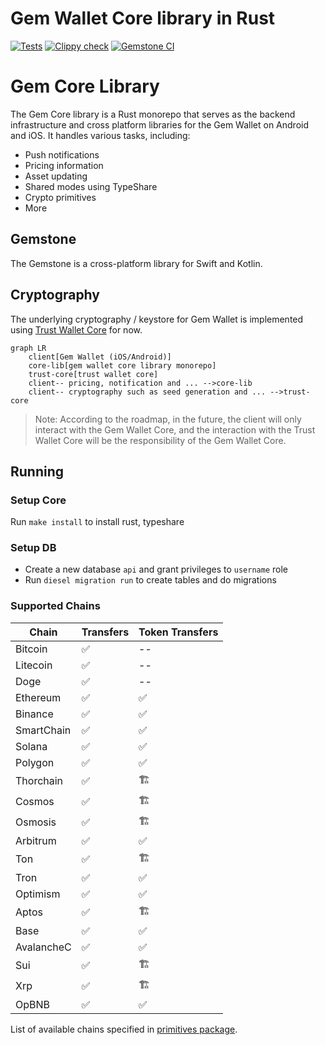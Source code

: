 # Gem Wallet Core library in Rust

[![Tests](https://github.com/gemwalletcom/core/actions/workflows/ci.yml/badge.svg)](https://github.com/gemwalletcom/core/actions/workflows/ci.yml)
[![Clippy check](https://github.com/gemwalletcom/core/actions/workflows/lint.yml/badge.svg)](https://github.com/gemwalletcom/core/actions/workflows/lint.yml)
[![Gemstone CI](https://github.com/gemwalletcom/core/actions/workflows/ci-gemstone.yml/badge.svg)](https://github.com/gemwalletcom/core/actions/workflows/ci-gemstone.yml)

# Gem Core Library

The Gem Core library is a Rust monorepo that serves as the backend infrastructure and cross platform libraries for the Gem Wallet on Android and iOS. It handles various tasks, including:

- Push notifications
- Pricing information
- Asset updating
- Shared modes using TypeShare
- Crypto primitives
- More

## Gemstone 

The Gemstone is a cross-platform library for Swift and Kotlin.

## Cryptography

The underlying cryptography / keystore for Gem Wallet is implemented using [Trust Wallet Core](https://github.com/trustwallet/wallet-core) for now.

```mermaid
graph LR
    client[Gem Wallet (iOS/Android)]
    core-lib[gem wallet core library monorepo]
    trust-core[trust wallet core]
    client-- pricing, notification and ... -->core-lib
    client-- cryptography such as seed generation and ... -->trust-core
```

> Note: According to the roadmap, in the future, the client will only interact with the Gem Wallet Core, and the interaction with the Trust Wallet Core will be the responsibility of the Gem Wallet Core.

## Running

### Setup Core

Run `make install` to install rust, typeshare

### Setup DB

- Create a new database `api` and grant privileges to `username` role
- Run `diesel migration run` to create tables and do migrations

### Supported Chains

| Chain        | Transfers     | Token Transfers |
|--------------|---------------|-----------------|
| Bitcoin      | ✅            | --              |
| Litecoin     | ✅            | --              |
| Doge         | ✅            | --              |
| Ethereum     | ✅            | ✅               |
| Binance      | ✅            | ✅               |
| SmartChain   | ✅            | ✅               |
| Solana       | ✅            | ✅               |
| Polygon      | ✅            | ✅               |
| Thorchain    | ✅            | 🏗               |
| Cosmos       | ✅            | 🏗               |
| Osmosis      | ✅            | 🏗               |
| Arbitrum     | ✅            | ✅               |
| Ton          | ✅            | 🏗               |
| Tron         | ✅            | ✅               |
| Optimism     | ✅            | ✅               |
| Aptos        | ✅            | 🏗               |
| Base         | ✅            | ✅               |
| AvalancheC   | ✅            | ✅               |
| Sui          | ✅            | 🏗               |
| Xrp          | ✅            | 🏗               |
| OpBNB        | ✅            | ✅               |

List of available chains specified in [primitives package](https://github.com/gemwalletcom/core/blob/main/primitives/src/chain.rs).

